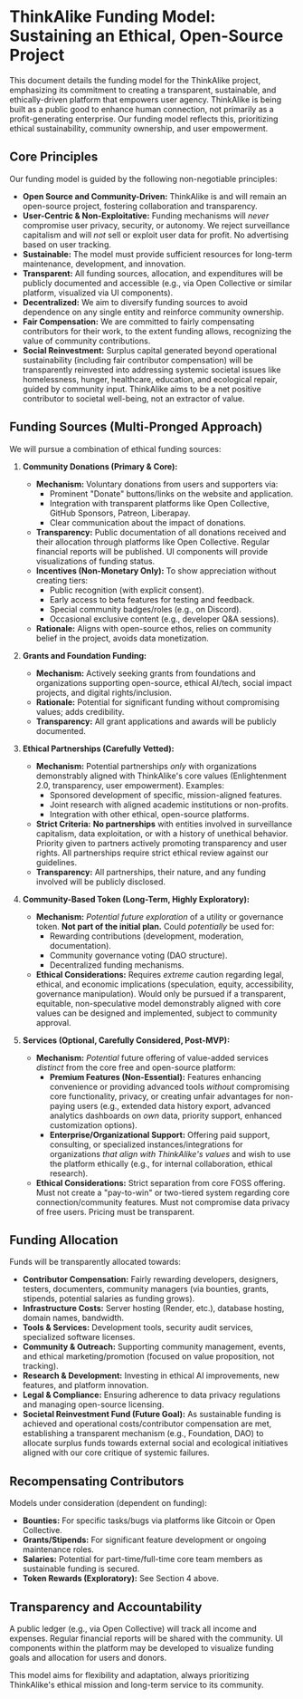 # ThinkAlike Funding Model: Sustaining an Ethical, Open-Source Project

This document details the funding model for the ThinkAlike project, emphasizing its commitment to creating a transparent, sustainable, and ethically-driven platform that empowers user agency. ThinkAlike is being built as a public good to enhance human connection, not primarily as a profit-generating enterprise. Our funding model reflects this, prioritizing ethical sustainability, community ownership, and user empowerment.

## Core Principles

Our funding model is guided by the following non-negotiable principles:

* **Open Source and Community-Driven:** ThinkAlike is and will remain an open-source project, fostering collaboration and transparency.
* **User-Centric & Non-Exploitative:** Funding mechanisms will *never* compromise user privacy, security, or autonomy. We reject surveillance capitalism and will *not* sell or exploit user data for profit. No advertising based on user tracking.
* **Sustainable:** The model must provide sufficient resources for long-term maintenance, development, and innovation.
* **Transparent:** All funding sources, allocation, and expenditures will be publicly documented and accessible (e.g., via Open Collective or similar platform, visualized via UI components).
* **Decentralized:** We aim to diversify funding sources to avoid dependence on any single entity and reinforce community ownership.
* **Fair Compensation:** We are committed to fairly compensating contributors for their work, to the extent funding allows, recognizing the value of community contributions.
* **Social Reinvestment:** Surplus capital generated beyond operational sustainability (including fair contributor compensation) will be transparently reinvested into addressing systemic societal issues like homelessness, hunger, healthcare, education, and ecological repair, guided by community input. ThinkAlike aims to be a net positive contributor to societal well-being, not an extractor of value.

## Funding Sources (Multi-Pronged Approach)

We will pursue a combination of ethical funding sources:

1. **Community Donations (Primary & Core):**
    * **Mechanism:** Voluntary donations from users and supporters via:
        * Prominent "Donate" buttons/links on the website and application.
        * Integration with transparent platforms like Open Collective, GitHub Sponsors, Patreon, Liberapay.
        * Clear communication about the impact of donations.
    * **Transparency:** Public documentation of all donations received and their allocation through platforms like Open Collective. Regular financial reports will be published. UI components will provide visualizations of funding status.
    * **Incentives (Non-Monetary Only):** To show appreciation without creating tiers:
        * Public recognition (with explicit consent).
        * Early access to beta features for testing and feedback.
        * Special community badges/roles (e.g., on Discord).
        * Occasional exclusive content (e.g., developer Q&A sessions).
    * **Rationale:** Aligns with open-source ethos, relies on community belief in the project, avoids data monetization.

2. **Grants and Foundation Funding:**
    * **Mechanism:** Actively seeking grants from foundations and organizations supporting open-source, ethical AI/tech, social impact projects, and digital rights/inclusion.
    * **Rationale:** Potential for significant funding without compromising values; adds credibility.
    * **Transparency:** All grant applications and awards will be publicly documented.

3. **Ethical Partnerships (Carefully Vetted):**
    * **Mechanism:** Potential partnerships *only* with organizations demonstrably aligned with ThinkAlike's core values (Enlightenment 2.0, transparency, user empowerment). Examples:
        * Sponsored development of specific, mission-aligned features.
        * Joint research with aligned academic institutions or non-profits.
        * Integration with other ethical, open-source platforms.
    * **Strict Criteria:** **No partnerships** with entities involved in surveillance capitalism, data exploitation, or with a history of unethical behavior. Priority given to partners actively promoting transparency and user rights. All partnerships require strict ethical review against our guidelines.
    * **Transparency:** All partnerships, their nature, and any funding involved will be publicly disclosed.

4. **Community-Based Token (Long-Term, Highly Exploratory):**
    * **Mechanism:** *Potential future exploration* of a utility or governance token. **Not part of the initial plan.** Could *potentially* be used for:
        * Rewarding contributions (development, moderation, documentation).
        * Community governance voting (DAO structure).
        * Decentralized funding mechanisms.
    * **Ethical Considerations:** Requires *extreme* caution regarding legal, ethical, and economic implications (speculation, equity, accessibility, governance manipulation). Would only be pursued if a transparent, equitable, non-speculative model demonstrably aligned with core values can be designed and implemented, subject to community approval.

5. **Services (Optional, Carefully Considered, Post-MVP):**
    * **Mechanism:** *Potential* future offering of value-added services *distinct* from the core free and open-source platform:
        * **Premium Features (Non-Essential):** Features enhancing convenience or providing advanced tools *without* compromising core functionality, privacy, or creating unfair advantages for non-paying users (e.g., extended data history export, advanced analytics dashboards on *own* data, priority support, enhanced customization options).
        * **Enterprise/Organizational Support:** Offering paid support, consulting, or specialized instances/integrations for organizations *that align with ThinkAlike's values* and wish to use the platform ethically (e.g., for internal collaboration, ethical research).
    * **Ethical Considerations:** Strict separation from core FOSS offering. Must not create a "pay-to-win" or two-tiered system regarding core connection/community features. Must not compromise data privacy of free users. Pricing must be transparent.

## Funding Allocation

Funds will be transparently allocated towards:

* **Contributor Compensation:** Fairly rewarding developers, designers, testers, documenters, community managers (via bounties, grants, stipends, potential salaries as funding grows).
* **Infrastructure Costs:** Server hosting (Render, etc.), database hosting, domain names, bandwidth.
* **Tools & Services:** Development tools, security audit services, specialized software licenses.
* **Community & Outreach:** Supporting community management, events, and ethical marketing/promotion (focused on value proposition, not tracking).
* **Research & Development:** Investing in ethical AI improvements, new features, and platform innovation.
* **Legal & Compliance:** Ensuring adherence to data privacy regulations and managing open-source licensing.
* **Societal Reinvestment Fund (Future Goal):** As sustainable funding is achieved and operational costs/contributor compensation are met, establishing a transparent mechanism (e.g., Foundation, DAO) to allocate surplus funds towards external social and ecological initiatives aligned with our core critique of systemic failures.

## Recompensating Contributors

Models under consideration (dependent on funding):

* **Bounties:** For specific tasks/bugs via platforms like Gitcoin or Open Collective.
* **Grants/Stipends:** For significant feature development or ongoing maintenance roles.
* **Salaries:** Potential for part-time/full-time core team members as sustainable funding is secured.
* **Token Rewards (Exploratory):** See Section 4 above.

## Transparency and Accountability

A public ledger (e.g., via Open Collective) will track all income and expenses. Regular financial reports will be shared with the community. UI components within the platform may be developed to visualize funding goals and allocation for users and donors.

This model aims for flexibility and adaptation, always prioritizing ThinkAlike's ethical mission and long-term service to its community.

